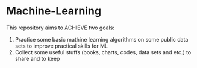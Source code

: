 # Machine-Learning
This repository aims to ACHIEVE two goals:
1. Practice some basic mathine learning algorithms on some public data sets to improve practical skills for ML
2. Collect some useful stuffs (books, charts, codes, data sets and etc.) to share and to keep
